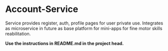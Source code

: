 # Account-Service
Service provides register, auth, profile pages for user private use.
Integrates as microservice in future as base platform for mini-apps for fine motor skills reabilitation. 


**Use the instructions in **README.md** in the project head.**

